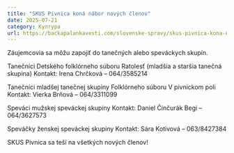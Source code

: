 ```yaml
---
title: "SKUS Pivnica koná nábor nových členov"
date: 2025-07-21
category: Култура
url: https://backapalankavesti.com/slovenske-spravy/skus-pivnica-kona-nabor-novych-clenov/
---
```


Záujemcovia sa môžu zapojiť do tanečných alebo speváckych skupín.

Tanečníci Detského folklórneho súboru Ratolesť (mladšia a staršia tanečná skupina)
Kontakt: Irena Chrčková – 064/3585214

Tanečníci mladšej tanečnej skupiny Folklórneho súboru V pivnickom poli
Kontakt: Vierka Brňová – 064/3311099

Speváci mužskej speváckej skupiny
Kontakt: Daniel Činčurák Begi – 064/3627573

Speváčky ženskej speváckej skupiny
Kontakt: Sára Kotivová – 063/8427384

SKUS Pivnica sa teší na všetkých nových členov!
